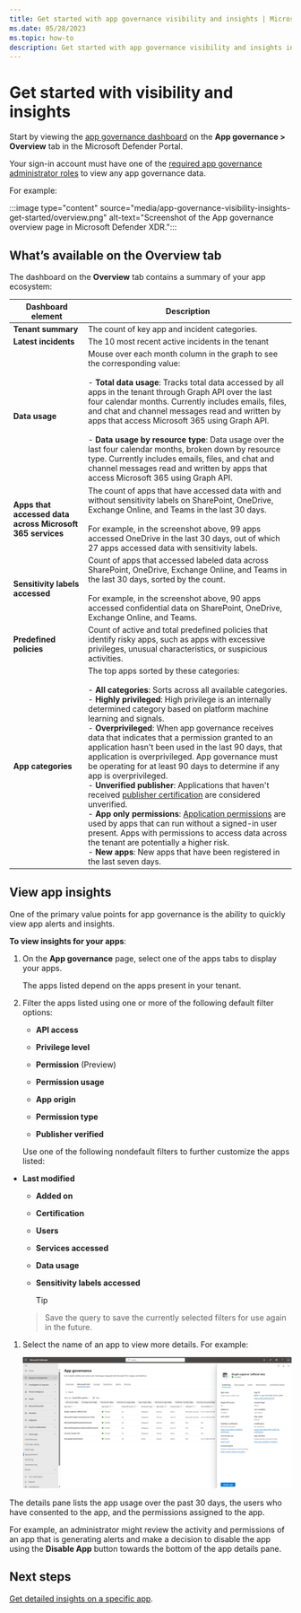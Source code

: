 ```yaml
---
title: Get started with app governance visibility and insights | Microsoft Defender for Cloud Apps
ms.date: 05/28/2023
ms.topic: how-to
description: Get started with app governance visibility and insights in Microsoft Defender XDR for Microsoft Defender for Cloud Apps.
---
```


# Get started with visibility and insights

Start by viewing the [app governance dashboard](https://aka.ms/appgovernance) on the **App governance > Overview** tab in the Microsoft Defender Portal.

Your sign-in account must have one of the [required app governance administrator roles](app-governance-get-started.md#roles) to view any app governance data.

For example:

:::image type="content" source="media/app-governance-visibility-insights-get-started/overview.png" alt-text="Screenshot of the App governance overview page in Microsoft Defender XDR.":::

## What’s available on the Overview tab

The dashboard on the **Overview** tab contains a summary of your app ecosystem:

|Dashboard element  |Description  |
|---------|---------|
|**Tenant summary**     | The count of key app and incident categories.        |
|**Latest incidents**     |   The 10 most recent active incidents in the tenant      |
|**Data usage**     |  Mouse over each month column in the graph to see the corresponding value: <br><br>- **Total data usage**: Tracks total data accessed by all apps in the tenant through Graph API over the last four calendar months. Currently includes emails, files, and chat and channel messages read and written by apps that access Microsoft 365 using Graph API.<br><br>  - **Data usage by resource type**: Data usage over the last four calendar months, broken down by resource type. Currently includes emails, files, and chat and channel messages read and written by apps that access Microsoft 365 using Graph API.       |
|**Apps that accessed data across Microsoft 365 services**     |  The count of apps that have accessed data with and without sensitivity labels on SharePoint, OneDrive, Exchange Online, and Teams in the last 30 days. <br><br>For example, in the screenshot above, 99 apps accessed OneDrive in the last 30 days, out of which 27 apps accessed data with sensitivity labels.       |
|**Sensitivity labels accessed**     |     Count of apps that accessed labeled data across SharePoint, OneDrive, Exchange Online, and Teams in the last 30 days, sorted by the count. <br><br>For example, in the screenshot above, 90 apps accessed confidential data on SharePoint, OneDrive, Exchange Online, and Teams.    |
|**Predefined policies**     |  Count of active and total predefined policies that identify risky apps, such as apps with excessive privileges, unusual characteristics, or suspicious activities.       |
|**App categories**     |  The top apps sorted by these categories:  <br><br>- **All categories**: Sorts across all available categories.<br>  - **Highly privileged**: High privilege is an internally determined category based on platform machine learning and signals.<br>  - **Overprivileged**: When app governance receives data that indicates that a permission granted to an application hasn't been used in the last 90 days, that application is overprivileged. App governance must be operating for at least 90 days to determine if any app is overprivileged.  <br>- **Unverified publisher**: Applications that haven't received [publisher certification](/azure/active-directory/develop/publisher-verification-overview) are considered unverified.<br>  - **App only permissions**: [Application permissions](/azure/active-directory/develop/v2-permissions-and-consent#permission-types) are used by apps that can run without a signed-in user present. Apps with permissions to access data across the tenant are potentially a higher risk.<br>- **New apps**: New apps that have been registered in the last seven days.       |

## View app insights

One of the primary value points for app governance is the ability to quickly view app alerts and insights. 

**To view insights for your apps**:

1. On the **App governance** page, select one of the apps tabs to display your apps.

    The apps listed depend on the apps present in your tenant.
   
1. Filter the apps listed using one or more of the following default filter options:

   - **API access**
      
   - **Privilege level**
      
   - **Permission** (Preview)
      
   - **Permission usage**
      
   - **App origin**
      
   - **Permission type**
      
   - **Publisher verified**
      
    Use one of the following nondefault filters to further customize the apps listed:

- **Last modified**
      
   - **Added on**
      
   - **Certification**
   
   - **Users**
   
   - **Services accessed**
   
   - **Data usage**
   
   - **Sensitivity labels accessed**
   
      > [!TIP]
   > Save the query to save the currently selected filters for use again in the future.
   
   
1. Select the name of an app to view more details. For example:

   ![Screenshot of an app details pane showing an app summary.](media/app-governance-visibility-insights-get-started/app-governance-app-list-view.png)
   
   
   
The details pane lists the app usage over the past 30 days, the users who have consented to the app, and the permissions assigned to the app. 

For example, an administrator might review the activity and permissions of an app that is generating alerts and make a decision to disable the app using the **Disable App** button towards the bottom of the app details pane.

## Next steps

[Get detailed insights on a specific app](app-governance-visibility-insights-view-apps.md).
